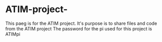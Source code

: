 # ATIM-project-
This paeg is for the ATIM project.
It's purpose is to share files and code from the ATIM project
The password for the pi used for this project is ATIMpi
